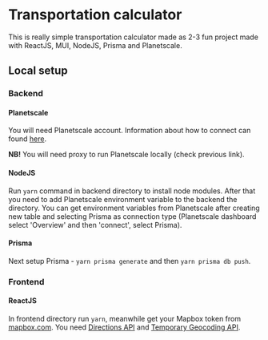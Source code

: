 ﻿# Transportation calculator

This is really simple transportation calculator made as 2-3 fun project made with ReactJS, MUI, NodeJS, Prisma and Planetscale.

## Local setup
### Backend

#### Planetscale
You will need Planetscale account. Information about how to connect can found [here](https://planetscale.com/docs/tutorials/connect-any-application).

**NB!** You will need proxy to run Planetscale locally (check previous link). 
#### NodeJS 
Run ```yarn``` command in backend directory to install node modules. After that you need to add Planetscale environment variable to the backend the directory. You can get environment variables from Planetscale after creating new table and selecting Prisma as connection type (Planetscale dashboard select 'Overview' and then 'connect', select Prisma).
#### Prisma 
Next setup Prisma - ```yarn prisma generate``` and then ```yarn prisma db push```.

### Frontend

#### ReactJS
In frontend directory run ```yarn```, meanwhile get your Mapbox token from [mapbox.com](mapbox.com). You need [Directions API](https://docs.mapbox.com/help/glossary/directions-api/) and  [Temporary Geocoding API](https://docs.mapbox.com/api/search/geocoding/).